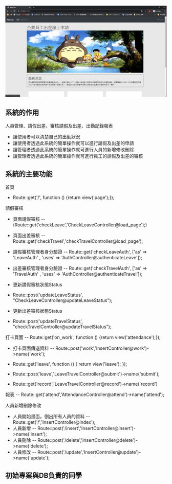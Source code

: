 ![image](首頁.png)
## 系統的作用

人員管理、請假出差、審核請假及出差、出勤記錄報表

- 讓使用者可以清楚自己的出勤狀況
- 讓使用者透過此系統的簡單操作就可以進行請假及出差的申請
- 讓管理者透過此系統的簡單操作就可進行人員的新增修改刪除
- 讓管理者透過此系統的簡單操作就可進行員工的請假及出差的審核

## 系統的主要功能

首頁
- Route::get('/', function () {return view('page');});

請假審核
- 頁面請假審核
-- (Route::get('checkLeave','CheckLeaveController@load_page');)
- 頁面出差審核
-- Route::get('checkTravel','checkTravelController@load_page');
- 請假審核管理者身分驗證
-- Route::get('checkLeaveAuth', ['as' => 'LeaveAuth' , 'uses' => 'AuthController@authenticateLeave']);
- 出差審核管理者身分驗證
-- Route::get('checkTravelAuth', ['as' => 'TravelAuth' , 'uses' => 'AuthController@authenticateTravel']);

- 更新請假審核狀態Status
- Route::post('updateLeaveStatus', "CheckLeaveController@updateLeaveStatus");
- 更新出差審核狀態Status
- Route::post('updateTravelStatus', "checkTravelController@updateTravelStatus");


打卡頁面
-- Route::get('on_work', function () {return view('attendance');});

- 打卡頁面傳送資料
-- Route::post('work','InsertController@work')->name('work');


- Route::get('leave', function () { return view('leave'); });
- Route::post('leave','LeaveTravelController@submit')->name('submit');
- Route::get('record','LeaveTravelController@record')->name('record')

報表
-- Route::get('attend','AttendanceController@attend')->name('attend');


人員新增刪除修改
- 人員開始畫面，倒出所有人員的資料
-- Route::get('/','InsertController@index');
- 人員新增
-- Route::post('/insert','InsertController@insert')->name('insert');
- 人員刪除
-- Route::post('/delete','InsertController@delete')->name('delete');
- 人員修改
-- Route::post('/update','InsertController@update')->name('update');



## 初始專案與DB負責的同學
